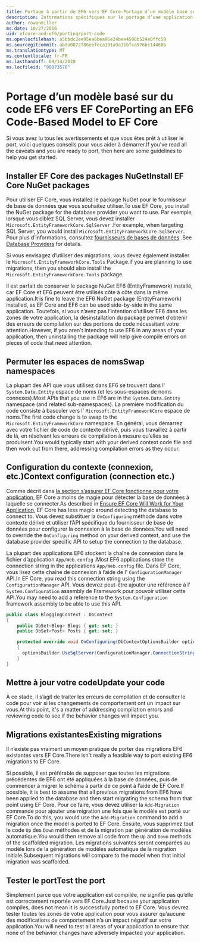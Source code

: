 ```yaml
---
title: Portage à partir de EF6 vers EF Core-Portage d’un modèle basé sur du code-EF
description: Informations spécifiques sur le portage d’une application de modèle Entity Framework 6 basée sur du code pour Entity Framework Core
author: rowanmiller
ms.date: 10/27/2016
uid: efcore-and-ef6/porting/port-code
ms.openlocfilehash: a5bbdc2ee95ea6bea96e24bee4588b524e0ffc58
ms.sourcegitcommit: abda0872f86eefeca191a9a11bfca976bc14468b
ms.translationtype: MT
ms.contentlocale: fr-FR
ms.lasthandoff: 09/14/2020
ms.locfileid: "90073576"
---
```

# <a name="porting-an-ef6-code-based-model-to-ef-core"></a><span data-ttu-id="85bfe-103">Portage d’un modèle basé sur du code EF6 vers EF Core</span><span class="sxs-lookup"><span data-stu-id="85bfe-103">Porting an EF6 Code-Based Model to EF Core</span></span>

<span data-ttu-id="85bfe-104">Si vous avez lu tous les avertissements et que vous êtes prêt à utiliser le port, voici quelques conseils pour vous aider à démarrer.</span><span class="sxs-lookup"><span data-stu-id="85bfe-104">If you've read all the caveats and you are ready to port, then here are some guidelines to help you get started.</span></span>

## <a name="install-ef-core-nuget-packages"></a><span data-ttu-id="85bfe-105">Installer EF Core des packages NuGet</span><span class="sxs-lookup"><span data-stu-id="85bfe-105">Install EF Core NuGet packages</span></span>

<span data-ttu-id="85bfe-106">Pour utiliser EF Core, vous installez le package NuGet pour le fournisseur de base de données que vous souhaitez utiliser.</span><span class="sxs-lookup"><span data-stu-id="85bfe-106">To use EF Core, you install the NuGet package for the database provider you want to use.</span></span> <span data-ttu-id="85bfe-107">Par exemple, lorsque vous ciblez SQL Server, vous devez installer `Microsoft.EntityFrameworkCore.SqlServer` .</span><span class="sxs-lookup"><span data-stu-id="85bfe-107">For example, when targeting SQL Server, you would install `Microsoft.EntityFrameworkCore.SqlServer`.</span></span> <span data-ttu-id="85bfe-108">Pour plus d’informations, consultez [fournisseurs de bases de données](xref:core/providers/index) .</span><span class="sxs-lookup"><span data-stu-id="85bfe-108">See [Database Providers](xref:core/providers/index) for details.</span></span>

<span data-ttu-id="85bfe-109">Si vous envisagez d’utiliser des migrations, vous devez également installer le `Microsoft.EntityFrameworkCore.Tools` Package.</span><span class="sxs-lookup"><span data-stu-id="85bfe-109">If you are planning to use migrations, then you should also install the `Microsoft.EntityFrameworkCore.Tools` package.</span></span>

<span data-ttu-id="85bfe-110">Il est parfait de conserver le package NuGet EF6 (EntityFramework) installé, car EF Core et EF6 peuvent être utilisés côte à côte dans la même application.</span><span class="sxs-lookup"><span data-stu-id="85bfe-110">It is fine to leave the EF6 NuGet package (EntityFramework) installed, as EF Core and EF6 can be used side-by-side in the same application.</span></span> <span data-ttu-id="85bfe-111">Toutefois, si vous n’avez pas l’intention d’utiliser EF6 dans les zones de votre application, la désinstallation du package permet d’obtenir des erreurs de compilation sur des portions de code nécessitant votre attention.</span><span class="sxs-lookup"><span data-stu-id="85bfe-111">However, if you aren't intending to use EF6 in any areas of your application, then uninstalling the package will help give compile errors on pieces of code that need attention.</span></span>

## <a name="swap-namespaces"></a><span data-ttu-id="85bfe-112">Permuter les espaces de noms</span><span class="sxs-lookup"><span data-stu-id="85bfe-112">Swap namespaces</span></span>

<span data-ttu-id="85bfe-113">La plupart des API que vous utilisez dans EF6 se trouvent dans l' `System.Data.Entity` espace de noms (et les sous-espaces de noms connexes).</span><span class="sxs-lookup"><span data-stu-id="85bfe-113">Most APIs that you use in EF6 are in the `System.Data.Entity` namespace (and related sub-namespaces).</span></span> <span data-ttu-id="85bfe-114">La première modification du code consiste à basculer vers l' `Microsoft.EntityFrameworkCore` espace de noms.</span><span class="sxs-lookup"><span data-stu-id="85bfe-114">The first code change is to swap to the `Microsoft.EntityFrameworkCore` namespace.</span></span> <span data-ttu-id="85bfe-115">En général, vous démarrez avec votre fichier de code de contexte dérivé, puis vous travaillez à partir de là, en résolvant les erreurs de compilation à mesure qu’elles se produisent.</span><span class="sxs-lookup"><span data-stu-id="85bfe-115">You would typically start with your derived context code file and then work out from there, addressing compilation errors as they occur.</span></span>

## <a name="context-configuration-connection-etc"></a><span data-ttu-id="85bfe-116">Configuration du contexte (connexion, etc.)</span><span class="sxs-lookup"><span data-stu-id="85bfe-116">Context configuration (connection etc.)</span></span>

<span data-ttu-id="85bfe-117">Comme décrit dans [la section s’assurer EF Core fonctionne pour votre application](xref:efcore-and-ef6/porting/index), EF Core a moins de magie pour détecter la base de données à laquelle se connecter.</span><span class="sxs-lookup"><span data-stu-id="85bfe-117">As described in [Ensure EF Core Will Work for Your Application](xref:efcore-and-ef6/porting/index), EF Core has less magic around detecting the database to connect to.</span></span> <span data-ttu-id="85bfe-118">Vous devez substituer la `OnConfiguring` méthode dans votre contexte dérivé et utiliser l’API spécifique du fournisseur de base de données pour configurer la connexion à la base de données.</span><span class="sxs-lookup"><span data-stu-id="85bfe-118">You will need to override the `OnConfiguring` method on your derived context, and use the database provider specific API to setup the connection to the database.</span></span>

<span data-ttu-id="85bfe-119">La plupart des applications EF6 stockent la chaîne de connexion dans le fichier d’application `App/Web.config` .</span><span class="sxs-lookup"><span data-stu-id="85bfe-119">Most EF6 applications store the connection string in the applications `App/Web.config` file.</span></span> <span data-ttu-id="85bfe-120">Dans EF Core, vous lisez cette chaîne de connexion à l’aide de l' `ConfigurationManager` API.</span><span class="sxs-lookup"><span data-stu-id="85bfe-120">In EF Core, you read this connection string using the `ConfigurationManager` API.</span></span> <span data-ttu-id="85bfe-121">Vous devrez peut-être ajouter une référence à l' `System.Configuration` assembly de Framework pour pouvoir utiliser cette API.</span><span class="sxs-lookup"><span data-stu-id="85bfe-121">You may need to add a reference to the `System.Configuration` framework assembly to be able to use this API.</span></span>

``` csharp
public class BloggingContext : DbContext
{
    public DbSet<Blog> Blogs { get; set; }
    public DbSet<Post> Posts { get; set; }

    protected override void OnConfiguring(DbContextOptionsBuilder optionsBuilder)
    {
      optionsBuilder.UseSqlServer(ConfigurationManager.ConnectionStrings["BloggingDatabase"].ConnectionString);
    }
}
```

## <a name="update-your-code"></a><span data-ttu-id="85bfe-122">Mettre à jour votre code</span><span class="sxs-lookup"><span data-stu-id="85bfe-122">Update your code</span></span>

<span data-ttu-id="85bfe-123">À ce stade, il s’agit de traiter les erreurs de compilation et de consulter le code pour voir si les changements de comportement ont un impact sur vous.</span><span class="sxs-lookup"><span data-stu-id="85bfe-123">At this point, it's a matter of addressing compilation errors and reviewing code to see if the behavior changes will impact you.</span></span>

## <a name="existing-migrations"></a><span data-ttu-id="85bfe-124">Migrations existantes</span><span class="sxs-lookup"><span data-stu-id="85bfe-124">Existing migrations</span></span>

<span data-ttu-id="85bfe-125">Il n’existe pas vraiment un moyen pratique de porter des migrations EF6 existantes vers EF Core.</span><span class="sxs-lookup"><span data-stu-id="85bfe-125">There isn't really a feasible way to port existing EF6 migrations to EF Core.</span></span>

<span data-ttu-id="85bfe-126">Si possible, il est préférable de supposer que toutes les migrations précédentes de EF6 ont été appliquées à la base de données, puis de commencer à migrer le schéma à partir de ce point à l’aide de EF Core.</span><span class="sxs-lookup"><span data-stu-id="85bfe-126">If possible, it is best to assume that all previous migrations from EF6 have been applied to the database and then start migrating the schema from that point using EF Core.</span></span> <span data-ttu-id="85bfe-127">Pour ce faire, vous devez utiliser la `Add-Migration` commande pour ajouter une migration une fois que le modèle est porté sur EF Core.</span><span class="sxs-lookup"><span data-stu-id="85bfe-127">To do this, you would use the `Add-Migration` command to add a migration once the model is ported to EF Core.</span></span> <span data-ttu-id="85bfe-128">Ensuite, vous supprimez tout le code `Up` des `Down` méthodes et de la migration par génération de modèles automatique.</span><span class="sxs-lookup"><span data-stu-id="85bfe-128">You would then remove all code from the `Up` and `Down` methods of the scaffolded migration.</span></span> <span data-ttu-id="85bfe-129">Les migrations suivantes seront comparées au modèle lors de la génération de modèles automatique de la migration initiale.</span><span class="sxs-lookup"><span data-stu-id="85bfe-129">Subsequent migrations will compare to the model when that initial migration was scaffolded.</span></span>

## <a name="test-the-port"></a><span data-ttu-id="85bfe-130">Tester le port</span><span class="sxs-lookup"><span data-stu-id="85bfe-130">Test the port</span></span>

<span data-ttu-id="85bfe-131">Simplement parce que votre application est compilée, ne signifie pas qu’elle est correctement reportée vers EF Core.</span><span class="sxs-lookup"><span data-stu-id="85bfe-131">Just because your application compiles, does not mean it is successfully ported to EF Core.</span></span> <span data-ttu-id="85bfe-132">Vous devrez tester toutes les zones de votre application pour vous assurer qu’aucune des modifications de comportement n’a un impact négatif sur votre application.</span><span class="sxs-lookup"><span data-stu-id="85bfe-132">You will need to test all areas of your application to ensure that none of the behavior changes have adversely impacted your application.</span></span>
